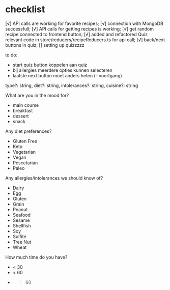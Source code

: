 # checklist

[√] API calls are working for favorite recipes;
[√] connection with MongoDB successfull;
[√] API calls for getting recipes is working;
[√] get random recipe connected to frontend button;
[√] added and refactored Quiz relevant code in store/reducers/recipeReducers.ts for api call;
[√] back/next buttons in quiz;
[] setting up quizzzzz


to do:
- start quiz button koppelen aan quiz
- bij allergies meerdere opties kunnen selecteren
- laatste next button moet anders heten
(- voortgang)

type?: string, diet?: string, intolerances?: string, cuisine?: string

What are you in the mood for?
- main course
- breakfast
- dessert
- snack

Any diet preferences?
- Gluten Free
- Keto
- Vegetarian
- Vegan
- Pescetarian
- Paleo


Any allergies/intolerances we should know of?
- Dairy
- Egg
- Gluten
- Grain
- Peanut
- Seafood
- Sesame
- Shellfish
- Soy
- Sulfite
- Tree Nut
- Wheat

How much time do you have?
- < 30
- < 60
- > 60